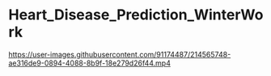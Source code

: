 # Heart_Disease_Prediction_WinterWork

https://user-images.githubusercontent.com/91174487/214565748-ae316de9-0894-4088-8b9f-18e279d26f44.mp4
